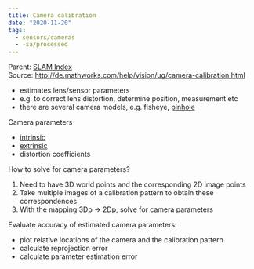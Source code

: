```yaml
---
title: Camera calibration
date: "2020-11-20"
tags:
  - sensors/cameras
  - -sa/processed
---
```


Parent: [SLAM Index](slam-index.md)
Source: <http://de.mathworks.com/help/vision/ug/camera-calibration.html>

*   estimates lens/sensor parameters
*   e.g. to correct lens distortion, determine position, measurement etc
*   there are several camera models, e.g. fisheye, [pinhole](pinhole.md)

Camera parameters

*   [intrinsic](intrinsic.md)
*   [extrinsic](extrinsic.md)
*   distortion coefficients

How to solve for camera parameters?

1.  Need to have 3D world points and the corresponding 2D image points
2.  Take multiple images of a calibration pattern to obtain these correspondences
3.  With the mapping 3Dp -> 2Dp, solve for camera parameters

Evaluate accuracy of estimated camera parameters:

*   plot relative locations of the camera and the calibration pattern
*   calculate reprojection error
*   calculate parameter estimation error

